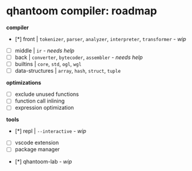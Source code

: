# qhantoom compiler: roadmap

**compiler**

* [*] front | `tokenizer`, `parser`, `analyzer`, `interpreter`, `transformer` - *wip*
* [ ] middle | `ir` - *needs help*
* [ ] back | `converter`, `bytecoder`, `assembler` - *needs help*
* [ ] builtins | `core`, `std`, `ogl`, `wgl` 
* [ ] data-structures | `array`, `hash`, `struct`, `tuple`

**optimizations**

* [ ] exclude unused functions
* [ ] function call inlining
* [ ] expression optimization

**tools**

* [*] repl | `--interactive` - *wip*
* [ ] vscode extension
* [ ] package manager
* [*] qhantoom-lab - *wip*
